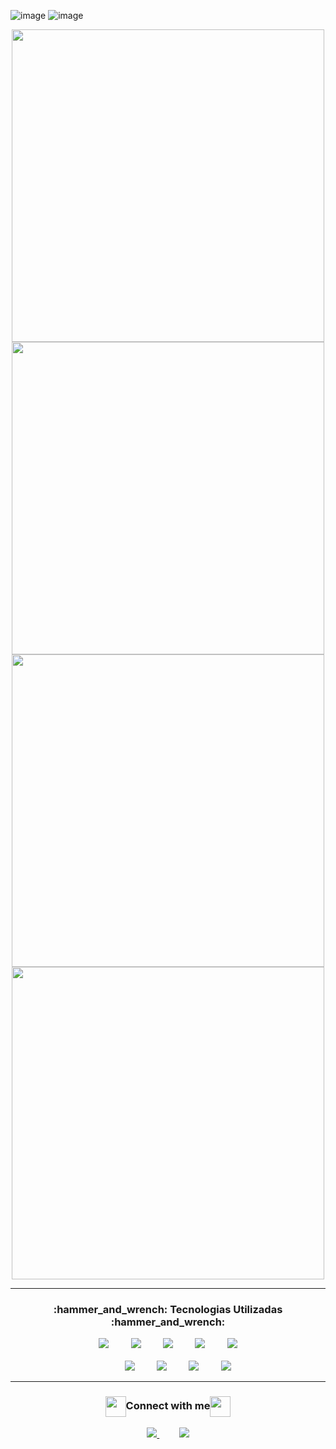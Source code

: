 ![image](https://user-images.githubusercontent.com/70724601/196443921-5f802070-4613-46ee-a8fd-4e058c07cc4f.png)
![image](https://user-images.githubusercontent.com/70724601/196444692-2cc57fca-f8fd-45fc-acc7-842f0856065a.png)
<div align="center">
<img src="https://user-images.githubusercontent.com/70724601/199243787-a12d7636-0996-44d9-96c3-d36ab2a3f611.jpeg" height="500px" />
<img src="https://user-images.githubusercontent.com/70724601/199244280-55c51420-77a8-487a-ad00-a6a004950da8.jpeg" height="500px" /> <br>
<img src="https://user-images.githubusercontent.com/70724601/199244384-e5f0ca83-bdf2-41dc-ad68-6dc0e5dfd2c0.jpeg" height="500px" />
<img src="https://user-images.githubusercontent.com/70724601/199244468-c48b796b-7106-4a26-aaf1-31cfad17fa1c.jpeg" height="500px" />
</div>
<hr>

<div align="center">
  <h3 align="center">:hammer_and_wrench: Tecnologias Utilizadas :hammer_and_wrench:</h3>
</div>

<p align="center">
    <img src="https://img.shields.io/badge/html5-%23E34F26.svg?style=for-the-badge&logo=html5&logoColor=white">
    &nbsp;&nbsp;&nbsp;&nbsp;&nbsp;&nbsp;&nbsp;
    <img src="https://img.shields.io/badge/css3-%231572B6.svg?style=for-the-badge&logo=css3&logoColor=white">
    &nbsp;&nbsp;&nbsp;&nbsp;&nbsp;&nbsp;&nbsp;
    <img src="https://img.shields.io/badge/react-%2320232a.svg?style=for-the-badge&logo=react&logoColor=%2361DAFB">
    &nbsp;&nbsp;&nbsp;&nbsp;&nbsp;&nbsp;&nbsp;
    <img src="https://img.shields.io/badge/react_native-%2320232a.svg?style=for-the-badge&logo=react&logoColor=%2361DAFB">
    &nbsp;&nbsp;&nbsp;&nbsp;&nbsp;&nbsp;&nbsp;
    <img src="https://img.shields.io/badge/typescript-%23007ACC.svg?style=for-the-badge&logo=typescript&logoColor=white"> <br> <br>
    &nbsp;&nbsp;&nbsp;&nbsp;&nbsp;&nbsp;&nbsp;
    <img src="https://img.shields.io/badge/Postman-FF6C37?style=for-the-badge&logo=Postman&logoColor=white">
    &nbsp;&nbsp;&nbsp;&nbsp;&nbsp;&nbsp;&nbsp;
    <img src="https://img.shields.io/badge/git-%23F05033.svg?style=for-the-badge&logo=git&logoColor=white">
    &nbsp;&nbsp;&nbsp;&nbsp;&nbsp;&nbsp;&nbsp;
    <img src="https://img.shields.io/badge/mysql-%2300f.svg?style=for-the-badge&logo=mysql&logoColor=white">
    &nbsp;&nbsp;&nbsp;&nbsp;&nbsp;&nbsp;&nbsp;
    <img src="https://img.shields.io/badge/Prisma-3982CE?style=for-the-badge&logo=Prisma&logoColor=white">
</p>

<hr>

<div align="center">
  <h3 align="center"><img align="center" src="https://github.com/rajput2107/rajput2107/blob/master/Assets/Handshake.gif" height="33px" />Connect with me<img align="center"       src="https://github.com/rajput2107/rajput2107/blob/master/Assets/Handshake.gif" height="33px" /></h3>
</div>

<p align="center">
    <a href="https://github.com/Caio-Elcio">
        <img src="https://img.shields.io/badge/github-%23100000.svg?&style=for-the-badge&logo=github&logoColor=white&link=mailto:https://github.com/Caio-Elcio">
    </a>
    &nbsp;&nbsp;&nbsp;&nbsp;&nbsp;&nbsp;&nbsp;
    <a href="https://www.linkedin.com/in/caio-elcio-733426204?lipi=urn%3Ali%3Apage%3Ad_flagship3_profile_view_base_contact_details%3BHl9x65e5Rs6%2BcNhh9Sfcdg%3D%3D">
        <img src="https://img.shields.io/badge/linkedin-%230077B5.svg?&style=for-the-badge&logo=linkedin&logoColor=white&link=mailto:https://www.linkedin.com/in/caio-elcio-   733426204?lipi=urn%3Ali%3Apage%3Ad_flagship3_profile_view_base_contact_details%3BOa8gs2CqTOaxCJJZjGtaRQ%3D%3D">
    </a>
</p>

